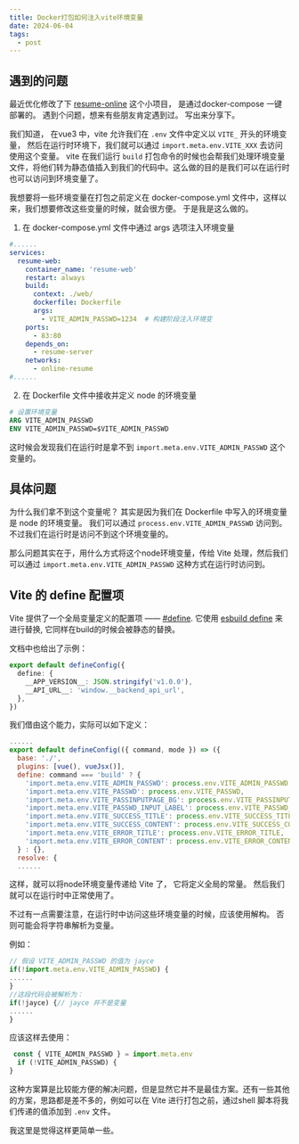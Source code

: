 ```yaml
---
title: Docker打包如何注入vite环境变量
date: 2024-06-04
tags:
  - post
---
```




## 遇到的问题

最近优化修改了下 [resume-online](https://github.com/joisun/resume-online) 这个小项目， 是通过docker-compose 一键部署的。 遇到个问题，想来有些朋友肯定遇到过。 写出来分享下。 

我们知道， 在vue3 中，vite 允许我们在 `.env` 文件中定义以 `VITE_` 开头的环境变量， 然后在运行时环境下，我们就可以通过 `import.meta.env.VITE_XXX` 去访问使用这个变量。 vite 在我们运行 `build` 打包命令的时候也会帮我们处理环境变量文件，将他们转为静态值插入到我们的代码中。这么做的目的是我们可以在运行时也可以访问到环境变量了。 

我想要将一些环境变量在打包之前定义在 docker-compose.yml 文件中，这样以来，我们想要修改这些变量的时候，就会很方便。 于是我是这么做的。

1. 在 docker-compose.yml 文件中通过 args 选项注入环境变量

```yml
#......
services:
  resume-web:
    container_name: 'resume-web'
    restart: always
    build:
      context: ./web/
      dockerfile: Dockerfile
      args:
        - VITE_ADMIN_PASSWD=1234  # 构建阶段注入环境变
    ports:
      - 83:80
    depends_on:
      - resume-server
    networks:
      - online-resume
#......      
```

2. 在 Dockerfile 文件中接收并定义 node 的环境变量

```dockerfile
# 设置环境变量
ARG VITE_ADMIN_PASSWD
ENV VITE_ADMIN_PASSWD=$VITE_ADMIN_PASSWD
```

这时候会发现我们在运行时是拿不到 `import.meta.env.VITE_ADMIN_PASSWD` 这个变量的。  



## 具体问题

为什么我们拿不到这个变量呢？ 其实是因为我们在 Dockerfile 中写入的环境变量是 node 的环境变量。 我们可以通过 `process.env.VITE_ADMIN_PASSWD` 访问到。不过我们在运行时是访问不到这个环境变量的。 

那么问题其实在于，用什么方式将这个node环境变量，传给 Vite 处理，然后我们可以通过  `import.meta.env.VITE_ADMIN_PASSWD` 这种方式在运行时访问到。



## Vite 的 define 配置项

Vite 提供了一个全局变量定义的配置项 —— [#define](https://vitejs.dev/config/shared-options.html#define). 它使用  [esbuild define](https://esbuild.github.io/api/#define) 来进行替换, 它同样在build的时候会被静态的替换。 

文档中也给出了示例：
```ts
export default defineConfig({
  define: {
    __APP_VERSION__: JSON.stringify('v1.0.0'),
    __API_URL__: 'window.__backend_api_url',
  },
})
```

我们借由这个能力，实际可以如下定义：

```js
......
export default defineConfig(({ command, mode }) => ({
  base: './',
  plugins: [vue(), vueJsx()],
  define: command === 'build' ? {
    'import.meta.env.VITE_ADMIN_PASSWD': process.env.VITE_ADMIN_PASSWD,
    'import.meta.env.VITE_PASSWD': process.env.VITE_PASSWD,
    'import.meta.env.VITE_PASSINPUTPAGE_BG': process.env.VITE_PASSINPUTPAGE_BG,
    'import.meta.env.VITE_PASSWD_INPUT_LABEL': process.env.VITE_PASSWD_INPUT_LABEL,
    'import.meta.env.VITE_SUCCESS_TITLE': process.env.VITE_SUCCESS_TITLE,
    'import.meta.env.VITE_SUCCESS_CONTENT': process.env.VITE_SUCCESS_CONTENT,
    'import.meta.env.VITE_ERROR_TITLE': process.env.VITE_ERROR_TITLE,
    'import.meta.env.VITE_ERROR_CONTENT': process.env.VITE_ERROR_CONTENT,
  } : {},
  resolve: {
  ......
```

这样，就可以将node环境变量传递给 Vite 了， 它将定义全局的常量。  然后我们就可以在运行时中正常使用了。

不过有一点需要注意，在运行时中访问这些环境变量的时候，应该使用解构。 否则可能会将字符串解析为变量。 

例如：

```js
// 假设 VITE_ADMIN_PASSWD 的值为 jayce
if(!import.meta.env.VITE_ADMIN_PASSWD) {
......
}
//这段代码会被解析为：
if(!jayce) {// jayce 并不是变量
......
}
```

应该这样去使用：

```js
 const { VITE_ADMIN_PASSWD } = import.meta.env
  if (!VITE_ADMIN_PASSWD) {
}
```



这种方案算是比较能方便的解决问题，但是显然它并不是最佳方案。还有一些其他的方案，思路都是差不多的，例如可以在 Vite 进行打包之前，通过shell 脚本将我们传递的值添加到 `.env` 文件。 

我这里是觉得这样更简单一些。 



